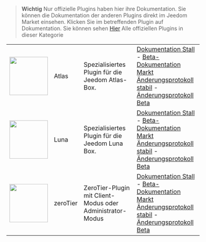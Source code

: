 
>**Wichtig**
>Nur offizielle Plugins haben hier ihre Dokumentation. Sie können die Dokumentation der anderen Plugins direkt im Jeedom Market einsehen. Klicken Sie im betreffenden Plugin auf Dokumentation.
>Sie können sehen [Hier](https://market.jeedom.com/index.php?v=d&p=market&type=plugin&categorie=home+automation+protocol) Alle offiziellen Plugins in dieser Kategorie


| | | | |
|--- | --- | --- | ---|
|<img src="atlas/atlas_icon.png" class="pluginLogo" width="100" />|Atlas|Spezialisiertes Plugin für die Jeedom Atlas-Box.|[Dokumentation Stall](atlas/index.md) - [Beta-Dokumentation](atlas/beta/index.md)<br/>[Markt](https://market.jeedom.com/index.php?v=d&p=market_display&id=4195)<br/>[Änderungsprotokoll stabil](atlas/changelog.md) - [Änderungsprotokoll Beta](atlas/beta/changelog.md)|
|<img src="luna/luna_icon.png" class="pluginLogo" width="100" />|Luna|Spezialisiertes Plugin für die Jeedom Luna Box.|[Dokumentation Stall](luna/index.md) - [Beta-Dokumentation](luna/beta/index.md)<br/>[Markt](https://market.jeedom.com/index.php?v=d&p=market_display&id=4346)<br/>[Änderungsprotokoll stabil](luna/changelog.md) - [Änderungsprotokoll Beta](luna/beta/changelog.md)|
|<img src="zeroTier/zeroTier_icon.png" class="pluginLogo" width="100" />|zeroTier|ZeroTier-Plugin mit Client-Modus oder Administrator-Modus|[Dokumentation Stall](zeroTier/index.md) - [Beta-Dokumentation](zeroTier/beta/index.md)<br/>[Markt](https://market.jeedom.com/index.php?v=d&p=market_display&id=4518)<br/>[Änderungsprotokoll stabil](zeroTier/changelog.md) - [Änderungsprotokoll Beta](zeroTier/beta/changelog.md)|
